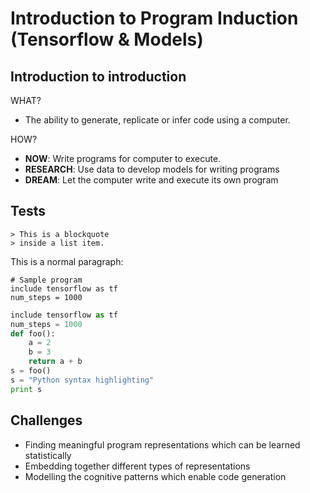 # Introduction to Program Induction (Tensorflow & Models)

## Introduction to introduction

WHAT?

- The ability to generate, replicate or infer code using a computer.

HOW?

- **NOW**: Write programs for computer to execute.
- **RESEARCH**: Use data to develop models for writing programs
- **DREAM**: Let the computer write and execute its own program

## Tests

	> This is a blockquote
	> inside a list item.
	
<p>This is a normal paragraph:</p>

<pre><code># Sample program
include tensorflow as tf
num_steps = 1000
</code></pre>

```python
include tensorflow as tf
num_steps = 1000
def foo():
	a = 2
	b = 3
	return a + b
s = foo()
s = "Python syntax highlighting"
print s
```

## Challenges

- Finding meaningful program representations which can be
learned statistically
- Embedding together different types of representations
- Modelling the cognitive patterns which enable code
generation